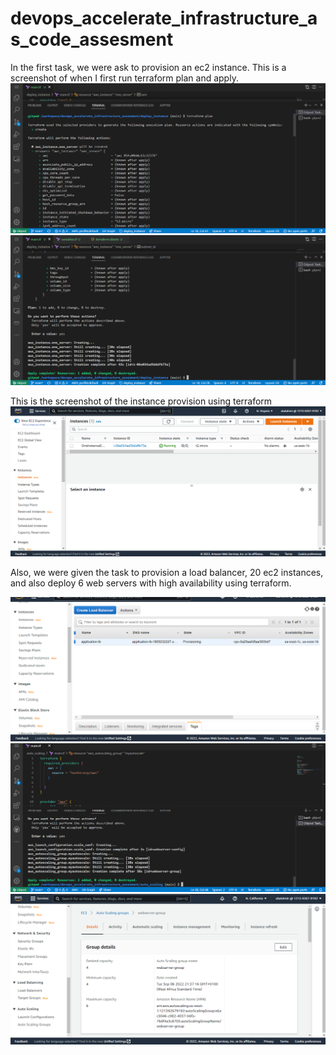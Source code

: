 # devops_accelerate_infrastructure_as_code_assesment
In the first task, we were ask to provision an ec2 instance.
This is a screenshot of when I first run terraform plan and apply.
![](img/Screenshot_plan.png)
![](img/Screenshot_apply.png)

This is the screenshot of the instance provision using terraform
![](img/Screenshot_aws.png)

Also, we were given the task to provision a load balancer,  20 ec2 instances, and also deploy 6 web servers with high availability using terraform.

![](img/Screenshot_lb.png)
![](img/Screenshot_autoscale.png)
![](img/Screenshot_autoscaleweb.png)